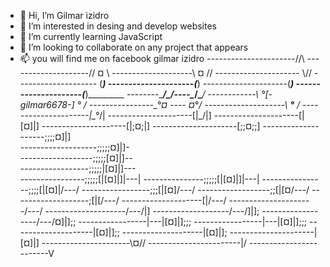 - 👋 Hi, I’m Gilmar izidro
- 👀 I’m interested in desing and develop websites
- 🌱 I’m currently learning JavaScript
- 💞️ I’m looking to collaborate on any project that appears
- 📫 you will find me on facebook gilmar izidro
----------------------//\\
--------------------// ¤ \\
--------------------\\ ¤ //
--------------------- \\//
-------------------- (___)
---------------------(___)
---------------------(___)
---------------------(___)_________
--------\_____/\__/----\__/\_____/
------------\ _°_[-gilmar6678-]_ _° /
----------------\_°_¤ ---- ¤_°_/
--------------------\ __°__ /
---------------------|\_°_/|
---------------------[|\_/|]
---------------------[|[¤]|]
---------------------[|;¤;|]
---------------------[;;¤;;]
--------------------;;;;¤]|]\
-------------------;;;;;¤]|]-\
------------------;;;;;[¤]|]--\
-----------------;;;;;|[¤]|]---\
----------------;;;;;[|[¤]|]|---|
---------------;;;;;[|[¤]|]|---|
----------------;;;;[|[¤]|/---/
-----------------;;;[|[¤]/---/
------------------;;[|[¤/---/
-------------------;[|[/---/
--------------------[|/---/
---------------------/---/
--------------------/---/|]
-------------------/---/]|];
------------------/---/¤]|];;
-----------------|---|[¤]|];;;
-----------------|---|[¤]|];;;
------------------\--|[¤]|];;
-------------------\-|[¤]|];
---------------------\|[¤]|]
----------------------\\¤//
-----------------------\|/
------------------------V
